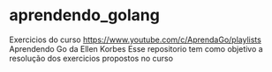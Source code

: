 # aprendendo_golang
Exercicios do curso https://www.youtube.com/c/AprendaGo/playlists
Aprendendo Go da Ellen Korbes
Esse repositorio tem como objetivo a resolução dos exercicios propostos no curso